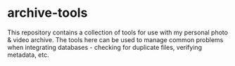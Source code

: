 # archive-tools
 This repository contains a collection of tools for use with my personal photo & video archive. The tools here can be used to manage common problems when integrating databases - checking for duplicate files, verifying metadata, etc. 
